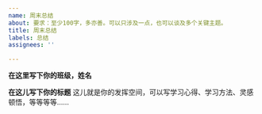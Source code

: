 ```yaml
---
name: 周末总结
about: 要求：至少100字，多亦善。可以只涉及一点，也可以谈及多个关键主题。
title: 周末总结
labels: 总结
assignees: ''

---
```


**在这里写下你的班级，姓名**

**在这儿写下你的标题**
这儿就是你的发挥空间，可以写学习心得、学习方法、灵感顿悟，等等等等……
